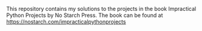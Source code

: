 This repository contains my solutions to the projects in the book Impractical Python Projects by No Starch Press.
The book can be found at https://nostarch.com/impracticalpythonprojects
